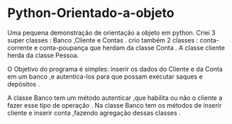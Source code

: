 # Python-Orientado-a-objeto
Uma pequena demonstração de orientação a objeto em python.
Criei 3 super classes : Banco ,Cliente e Contas .
crio também 2 classes : conta-corrente e conta-poupança que herdam da classe Conta . 
A classe cliente herda da classe Pessoa. 

O Objetivo do programa é simples: inserir os dados do Cliente e da Conta em um banco ,e autentica-los para que possam
executar saques e depósitos .

A classe Banco tem um método autenticar ,que habilita ou não o cliente a fazer esse tipo de operação .
Na classe Banco tem os métodos de inserir cliente e inserir conta ,fazendo agregação dessas classes .


